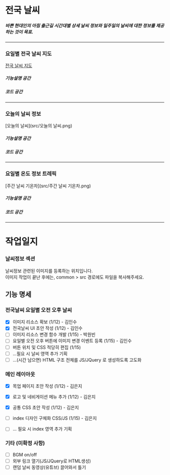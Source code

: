 # 전국 날씨
##### 바쁜 현대인의 아침 출근길 시간대별 상세 날씨 정보와 일주일의 날씨에 대한 정보를 제공하는 것이 목표.
---
### 요일별 전국 날씨 지도
[전국 날씨 지도](src/전국날씨지도.png)
##### 기능설명 공간  
##### 코드 공간  
---
### 오늘의 날씨 정보
[오늘의 날씨](src/오늘의 날씨.png)
##### 기능설명 공간  
##### 코드 공간  
---
### 요일별 온도 정보 트레픽
[주간 날씨 기온차](src/주간 날씨 기온차.png)
##### 기능설명 공간  
##### 코드 공간  
---

# 작업일지

### 날씨정보 섹션
날씨정보 관련된 이미지를 등록하는 위치입니다.  
이미지 작업이 끝난 후에는, common > src 경로에도 파일을 복사해주세요.

## 기능 명세
### 전국날씨 요일별 오전 오후 날씨
- [x] 이미지 리소스 확보 (1/12)  - 김인수
- [x] 전국날씨 UI 초안 작성 (1/12) - 김인수
- [ ] 이미지 리소스 변경 함수 개발 (1/15) - 박원빈
- [ ] 요일별 오전 오후 버튼에 이미지 변경 이벤트 등록 (1/15) - 김인수
- [ ] 버튼 위치 및 CSS 적당히 편집 (1/15)
- [ ] ...필요 시 날씨 영역 추가 기획
- [ ] ...(시간 남으면) HTML 구조 전체를 JS/JQuery 로 생성하도록 고도화

### 메인 레이아웃
- [x] 목업 페이지 초안 작성 (1/12) - 김은지
- [x] 로고 및 네비게이션 메뉴 추가 (1/12) - 김은지
- [x] 공통 CSS 초안 작성 (1/12) - 김은지
- [ ] index 디자인 구체화 CSS/JS (1/15) - 김은지
- [ ] ... 필요 시 index 영역 추가 기획


### 기타 (미확정 사항)
- [ ] BGM on/off
- [ ] 외부 링크 열기(JS/JQuery로 HTML생성)
- [ ] 랜덤 날씨 동영상(유튜브) 끌어와서 틀기
